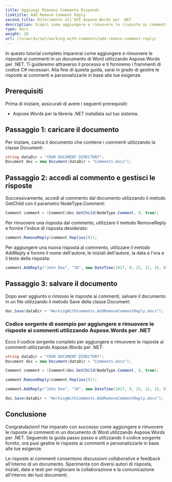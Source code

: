 ```yaml
---
title: Aggiungi Rimuovi Commento Rispondi
linktitle: Add Remove Comment Reply
second_title: Riferimento all'API Aspose.Words per .NET
description: Scopri come aggiungere e rimuovere le risposte ai commenti nei documenti di Word utilizzando Aspose.Words per .NET.
type: docs
weight: 10
url: /ru/words/net/working-with-comments/add-remove-comment-reply/
---
```


In questo tutorial completo imparerai come aggiungere e rimuovere le risposte ai commenti in un documento di Word utilizzando Aspose.Words per .NET. Ti guideremo attraverso il processo e ti forniremo i frammenti di codice C# necessari. Alla fine di questa guida, sarai in grado di gestire le risposte ai commenti e personalizzarle in base alle tue esigenze.

## Prerequisiti
Prima di iniziare, assicurati di avere i seguenti prerequisiti:
- Aspose.Words per la libreria .NET installata sul tuo sistema.

## Passaggio 1: caricare il documento
Per iniziare, carica il documento che contiene i commenti utilizzando la classe Document:

```csharp
string dataDir = "YOUR DOCUMENT DIRECTORY";
Document doc = new Document(dataDir + "Comments.docx");
```

## Passaggio 2: accedi al commento e gestisci le risposte
Successivamente, accedi al commento dal documento utilizzando il metodo GetChild con il parametro NodeType.Comment:

```csharp
Comment comment = (Comment)doc.GetChild(NodeType.Comment, 0, true);
```

Per rimuovere una risposta dal commento, utilizzare il metodo RemoveReply e fornire l'indice di risposta desiderato:

```csharp
comment.RemoveReply(comment.Replies[0]);
```

Per aggiungere una nuova risposta al commento, utilizzare il metodo AddReply e fornire il nome dell'autore, le iniziali dell'autore, la data e l'ora e il testo della risposta:

```csharp
comment.AddReply("John Doe", "JD", new DateTime(2017, 9, 25, 12, 15, 0), "New reply");
```

## Passaggio 3: salvare il documento
Dopo aver aggiunto o rimosso le risposte ai commenti, salvare il documento in un file utilizzando il metodo Save della classe Document:

```csharp
doc.Save(dataDir + "WorkingWithComments.AddRemoveCommentReply.docx");
```

### Codice sorgente di esempio per aggiungere e rimuovere le risposte ai commenti utilizzando Aspose.Words per .NET
Ecco il codice sorgente completo per aggiungere e rimuovere le risposte ai commenti utilizzando Aspose.Words per .NET:

```csharp
string dataDir = "YOUR DOCUMENT DIRECTORY";
Document doc = new Document(dataDir + "Comments.docx");

Comment comment = (Comment)doc.GetChild(NodeType.Comment, 0, true);

comment.RemoveReply(comment.Replies[0]);

comment.AddReply("John Doe", "JD", new DateTime(2017, 9, 25, 12, 15, 0), "New reply");

doc.Save(dataDir + "WorkingWithComments.AddRemoveCommentReply.docx");
```

## Conclusione
Congratulazioni! Hai imparato con successo come aggiungere e rimuovere le risposte ai commenti in un documento di Word utilizzando Aspose.Words per .NET. Seguendo la guida passo passo e utilizzando il codice sorgente fornito, ora puoi gestire le risposte ai commenti e personalizzarle in base alle tue esigenze.

Le risposte ai commenti consentono discussioni collaborative e feedback all'interno di un documento. Sperimenta con diversi autori di risposta, iniziali, date e testi per migliorare la collaborazione e la comunicazione all'interno dei tuoi documenti.